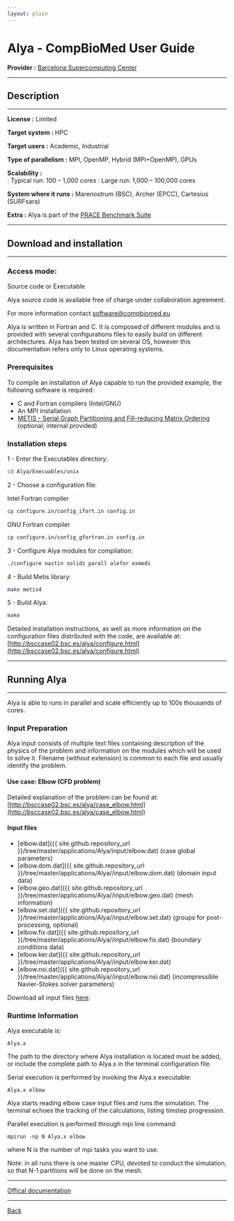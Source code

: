 ```yaml
---
layout: plain
---
```


# Alya - CompBioMed User Guide

**Provider :** [Barcelona Supercomputing Center ](https://www.compbiomed.eu/about/partners/bsc/)

---
## Description
---

**License :** Limited

**Target system :**  HPC

**Target users :** Academic, Industrial

**Type of parallelism :** MPI, OpenMP, Hybrid (MPI+OpenMP), GPUs 

**Scalability :**	
: Typical run: 100 – 1,000 cores
: Large run: 1,000 – 100,000 cores

**System where it runs :** Marenostrum (BSC), Archer (EPCC), Cartesius (SURFsara) 

**Extra :** Alya is part of the [PRACE Benchmark Suite](https://repository.prace-ri.eu/git/UEABS/ueabs#alya)

---
## Download and installation
---

### Access mode:

Source code or Executable

Alya source code is available free of charge under collaboration agreement.

For more information contact [software@compbiomed.eu](emailto:software@compbiomed.eu)

Alya is written in Fortran and C. It is composed of different modules and is provided with several configurations files to easily build on different architectures. Alya has been tested on several OS, however this documentation refers only to Linux operating systems.


### Prerequisites

To compile an installation of Alya capable to run the provided example, the following software is required:
- C and Fortran compilers (Intel/GNU)
- An MPI installation 
- [METIS - Serial Graph Partitioning and Fill-reducing Matrix Ordering](http://glaros.dtc.umn.edu/gkhome/metis/metis/overview) (optional; internal provided)


### Installation steps

1 - Enter the Executables directory:

```bash
cd Alya/Execuables/unix
```

2 - Choose a configuration file:

Intel Fortran compiler
```bash 
cp configure.in/config_ifort.in config.in 
```

GNU Fortran compiler
```bash 
cp configure.in/config_gfortran.in config.in 
```

3 - Configure Alya modules for compilation:

```bash
./configure nastin solidz parall alefor exmedi
```

4 - Build Metis library:

```bash
make metis4
```

5 - Build Alya:
 
```bash
make
```

Detailed installation instructions, as well as more information on the configuration files distributed with the code, are available at:
[http://bsccase02.bsc.es/alya/configure.html](http://bsccase02.bsc.es/alya/configure.html)

---
## Running Alya
---

Alya is able to runs in parallel and scale efficiently up to 100s thousands of cores.

### Input Preparation
Alya input consists of multiple text files containing description of the physics of the problem and information on the modules which will be used to solve it. Filename (without extension) is common to each file and usually identify the problem.

#### Use case: Elbow (CFD problem)
Detailed explanation of the problem can be found at: [http://bsccase02.bsc.es/alya/case_elbow.html](http://bsccase02.bsc.es/alya/case_elbow.html)

#### Input files

- [elbow.dat]({{ site.github.repository_url }}/tree/master/applications/Alya/input/elbow.dat)    (case global parameters)
- [elbow.dom.dat]({{ site.github.repository_url }}/tree/master/applications/Alya//input/elbow.dom.dat) (domain input data)
- [elbow.geo.dat]({{ site.github.repository_url }}/tree/master/applications/Alya//input/elbow.geo.dat) (mesh information)
- [elbow.set.dat]({{ site.github.repository_url }}/tree/master/applications/Alya//input/elbow.set.dat) (groups for post-processing, optional)
- [elbow.fix.dat]({{ site.github.repository_url }}/tree/master/applications/Alya//input/elbow.fix.dat) (boundary conditions data)
- [elbow.ker.dat]({{ site.github.repository_url }}/tree/master/applications/Alya//input/elbow.ker.dat)
- [elbow.nsi.dat]({{ site.github.repository_url }}/tree/master/applications/Alya//input/elbow.nsi.dat) (incompressible Navier-Stokes solver parameters)

Download all input files [here](input/elbow.tar.gz).

### Runtime Information

Alya executable is:

    Alya.x
  
The path to the directory where Alya installation is located must be added, or include the complete path to Alya.x in the terminal configuration file. 

Serial execution is performed by invoking the Alya.x executable: 

```
Alya.x elbow
```

Alya starts reading elbow case input files and runs the simulation. The terminal echoes the tracking of the calculations, listing timstep progression. 

Parallel execution is performed through mpi line command:

```
mpirun -np N Alya.x elbow
```

where N is the number of mpi tasks you want to use. 

Note: in all runs there is one master CPU, devoted to conduct the simulation, so that N-1 partitions will be done on the mesh.

---

[Offical documentation](http://bsccase02.bsc.es/alya/index.html)

---

[Back](../..)
